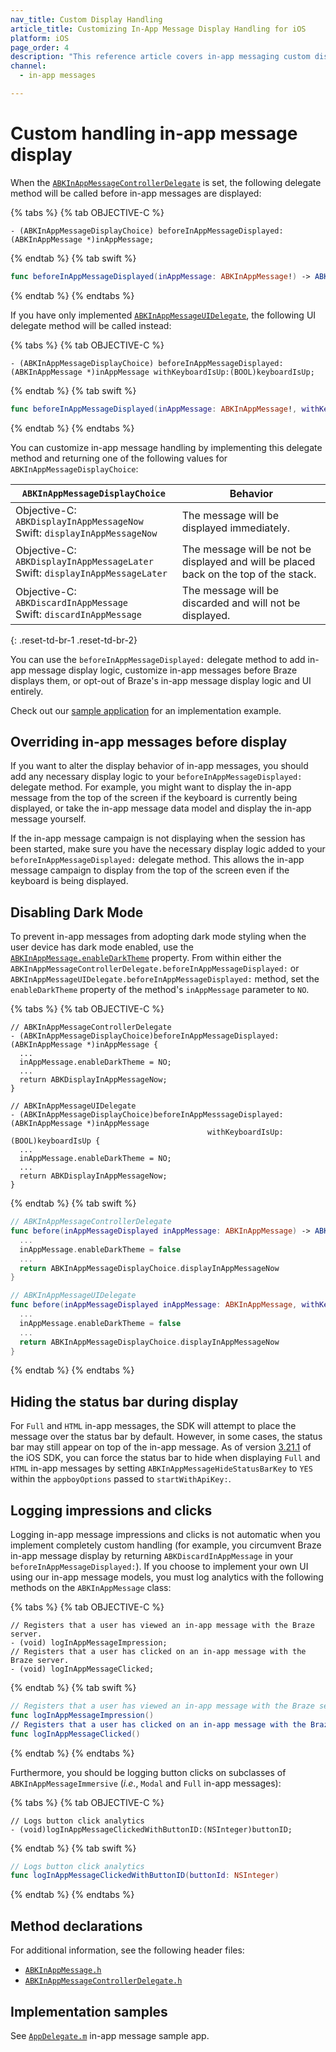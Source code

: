 ```yaml
---
nav_title: Custom Display Handling
article_title: Customizing In-App Message Display Handling for iOS
platform: iOS
page_order: 4
description: "This reference article covers in-app messaging custom display handling for your iOS application."
channel:
  - in-app messages

---
```


# Custom handling in-app message display

When the [`ABKInAppMessageControllerDelegate`][16] is set, the following delegate method will be called before in-app messages are displayed:

{% tabs %}
{% tab OBJECTIVE-C %}

```objc
- (ABKInAppMessageDisplayChoice) beforeInAppMessageDisplayed:(ABKInAppMessage *)inAppMessage;
```

{% endtab %}
{% tab swift %}

```swift
func beforeInAppMessageDisplayed(inAppMessage: ABKInAppMessage!) -> ABKInAppMessageDisplayChoice
```

{% endtab %}
{% endtabs %}

If you have only implemented [`ABKInAppMessageUIDelegate`][34], the following UI delegate method will be called instead:

{% tabs %}
{% tab OBJECTIVE-C %}

```objc
- (ABKInAppMessageDisplayChoice) beforeInAppMessageDisplayed:(ABKInAppMessage *)inAppMessage withKeyboardIsUp:(BOOL)keyboardIsUp;
```

{% endtab %}
{% tab swift %}

```swift
func beforeInAppMessageDisplayed(inAppMessage: ABKInAppMessage!, withKeyboardIsUp keyboardIsUp: Bool) -> ABKInAppMessageDisplayChoice
```

{% endtab %}
{% endtabs %}

You can customize in-app message handling by implementing this delegate method and returning one of the following values for `ABKInAppMessageDisplayChoice`:

| `ABKInAppMessageDisplayChoice` | Behavior |
| -------------------------- | -------- |
| Objective-C: `ABKDisplayInAppMessageNow`<br>Swift: `displayInAppMessageNow` | The message will be displayed immediately. |
| Objective-C: `ABKDisplayInAppMessageLater`<br>Swift: `displayInAppMessageLater` | The message will be not be displayed and will be placed back on the top of the stack. |
| Objective-C: `ABKDiscardInAppMessage`<br>Swift: `discardInAppMessage`| The message will be discarded and will not be displayed. |
{: .reset-td-br-1 .reset-td-br-2}

You can use the `beforeInAppMessageDisplayed:` delegate method to add in-app message display logic, customize in-app messages before Braze displays them, or opt-out of Braze's in-app message display logic and UI entirely.

Check out our [sample application][36] for an implementation example.

## Overriding in-app messages before display

If you want to alter the display behavior of in-app messages, you should add any necessary display logic to your `beforeInAppMessageDisplayed:` delegate method. For example, you might want to display the in-app message from the top of the screen if the keyboard is currently being displayed, or take the in-app message data model and display the in-app message yourself.

If the in-app message campaign is not displaying when the session has been started, make sure you have the necessary display logic added to your `beforeInAppMessageDisplayed:` delegate method. This allows the in-app message campaign to display from the top of the screen even if the keyboard is being displayed.

## Disabling Dark Mode

To prevent in-app messages from adopting dark mode styling when the user device has dark mode enabled, use the [`ABKInAppMessage.enableDarkTheme`](https://appboy.github.io/appboy-ios-sdk/docs/interface_a_b_k_in_app_message.html#ae89df6090bed623099ab0ecc0a74ad5d) property. From within either the `ABKInAppMessageControllerDelegate.beforeInAppMessageDisplayed:` or `ABKInAppMessageUIDelegate.beforeInAppMessageDisplayed:` method, set the `enableDarkTheme` property of the method's `inAppMessage` parameter to `NO`.

{% tabs %}
{% tab OBJECTIVE-C %}

```objc
// ABKInAppMessageControllerDelegate
- (ABKInAppMessageDisplayChoice)beforeInAppMessageDisplayed:(ABKInAppMessage *)inAppMessage {
  ...
  inAppMessage.enableDarkTheme = NO;
  ...
  return ABKDisplayInAppMessageNow;
}

// ABKInAppMessageUIDelegate
- (ABKInAppMessageDisplayChoice)beforeInAppMesssageDisplayed:(ABKInAppMessage *)inAppMessage
                                            withKeyboardIsUp:(BOOL)keyboardIsUp {
  ...
  inAppMessage.enableDarkTheme = NO;
  ...
  return ABKDisplayInAppMessageNow;
}
```

{% endtab %}
{% tab swift %}

```swift
// ABKInAppMessageControllerDelegate
func before(inAppMessageDisplayed inAppMessage: ABKInAppMessage) -> ABKInAppMessageDisplayChoice {
  ...
  inAppMessage.enableDarkTheme = false
  ...
  return ABKInAppMessageDisplayChoice.displayInAppMessageNow
}

// ABKInAppMessageUIDelegate
func before(inAppMessageDisplayed inAppMessage: ABKInAppMessage, withKeyboardIsUp keyboardIsUp: Bool) -> ABKInAppMessageDisplayChoice {
  ...
  inAppMessage.enableDarkTheme = false
  ...
  return ABKInAppMessageDisplayChoice.displayInAppMessageNow
}
```

{% endtab %}
{% endtabs %}

## Hiding the status bar during display

For `Full` and `HTML` in-app messages, the SDK will attempt to place the message over the status bar by default. However, in some cases, the status bar may still appear on top of the in-app message. As of version [3.21.1](https://github.com/Appboy/appboy-ios-sdk/blob/master/CHANGELOG.md#3211) of the iOS SDK, you can force the status bar to hide when displaying `Full` and `HTML` in-app messages by setting `ABKInAppMessageHideStatusBarKey` to `YES` within the `appboyOptions` passed to `startWithApiKey:`.

## Logging impressions and clicks

Logging in-app message impressions and clicks is not automatic when you implement completely custom handling (for example, you circumvent Braze in-app message display by returning `ABKDiscardInAppMessage` in your `beforeInAppMessageDisplayed:`). If you choose to implement your own UI using our in-app message models, you must log analytics with the following methods on the `ABKInAppMessage` class:

{% tabs %}
{% tab OBJECTIVE-C %}

```objc
// Registers that a user has viewed an in-app message with the Braze server.
- (void) logInAppMessageImpression;
// Registers that a user has clicked on an in-app message with the Braze server.
- (void) logInAppMessageClicked;
```

{% endtab %}
{% tab swift %}

```swift
// Registers that a user has viewed an in-app message with the Braze server.
func logInAppMessageImpression()
// Registers that a user has clicked on an in-app message with the Braze server.
func logInAppMessageClicked()
```

{% endtab %}
{% endtabs %}

Furthermore, you should be logging button clicks on subclasses of `ABKInAppMessageImmersive` (*i.e*., `Modal` and `Full` in-app messages):

{% tabs %}
{% tab OBJECTIVE-C %}

```objc
// Logs button click analytics
- (void)logInAppMessageClickedWithButtonID:(NSInteger)buttonID;
```

{% endtab %}
{% tab swift %}

```swift
// Logs button click analytics
func logInAppMessageClickedWithButtonID(buttonId: NSInteger)
```

{% endtab %}
{% endtabs %}

## Method declarations

For additional information, see the following header files:

- [`ABKInAppMessage.h`][14]
- [`ABKInAppMessageControllerDelegate.h`][16]

## Implementation samples

See [`AppDelegate.m`][36] in-app message sample app.


[16]: https://github.com/Appboy/appboy-ios-sdk/blob/master/AppboyKit/include/ABKInAppMessageControllerDelegate.h
[36]: https://github.com/Appboy/appboy-ios-sdk/blob/master/Samples/InAppMessage/BrazeInAppMessageSample/BrazeInAppMessageSample/AppDelegate.m
[34]: https://github.com/Appboy/appboy-ios-sdk/blob/master/AppboyUI/ABKInAppMessage/ABKInAppMessageUIDelegate.h
[14]: https://github.com/Appboy/appboy-ios-sdk/blob/master/AppboyKit/include/ABKInAppMessage.h

